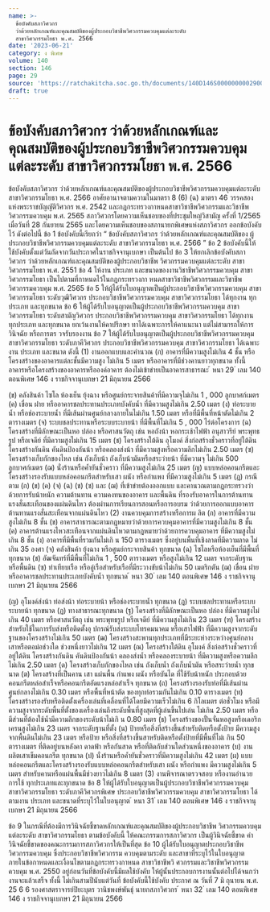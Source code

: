 ```yaml
---
name: >-
  ข้อบังคับสภาวิศวกร
  ว่าด้วยหลักเกณฑ์และคุณสมบัติของผู้ประกอบวิชาชีพวิศวกรรมควบคุมแต่ละระดับ
  สาขาวิศวกรรมโยธา พ.ศ. 2566
date: '2023-06-21'
category: ง พิเศษ
volume: 140
section: 146
page: 29
source: 'https://ratchakitcha.soc.go.th/documents/140D146S0000000002900.pdf'
draft: true
---
```


# ข้อบังคับสภาวิศวกร ว่าด้วยหลักเกณฑ์และคุณสมบัติของผู้ประกอบวิชาชีพวิศวกรรมควบคุมแต่ละระดับ สาขาวิศวกรรมโยธา พ.ศ. 2566

ข้อบังคับสภาวิศวกร ว่าด้วยหลักเกณฑ์และคุณสมบัติของผู้ประกอบวิชาชีพวิศวกรรมควบคุมแต่ละระดับ สาขาวิศวกรรมโยธา พ.ศ. 2566 อาศัยอานาจตามความในมาตรา 8 (6) (ฉ) มาตรา 46 วรรคสอง แห่งพระราชบัญญัติวิศวกร พ.ศ. 2542 และกฎกระทรวงกาหนดสาขาวิชาชีพวิศวกรรมและวิชาชีพวิศวกรรมควบคุม พ.ศ. 2565 สภาวิศวกรโดยความเห็นชอบของที่ประชุมใหญ่วิสามัญ ครั้งที่ 1/2565 เมื่อวันที่ 28 กันยายน 2565 และโดยความเห็นชอบของสภานายกพิเศษแห่งสภาวิศวกร ออกข้อบังคับไว้ ดังต่อไปนี้ ข้อ 1 ข้อบังคับนี้เรียกว่า “ ข้อบังคับสภาวิศวกร ว่าด้วยหลักเกณฑ์และคุณสมบัติของ ผู้ประกอบวิชาชีพวิศวกรรมควบคุมแต่ละระดับ สาขาวิศวกรรมโยธา พ.ศ. 2566 ” ข้อ 2 ข้อบังคับนี้ให้ใช้บังคับตั้งแต่วันถัดจากวันประกาศในราชกิจจานุเบกษา เป็นต้นไป ข้อ 3 ให้ยกเลิกข้อบังคับสภาวิศวกร ว่าด้วยหลักเกณฑ์และคุณสมบัติของผู้ประกอบวิชาชีพ วิศวกรรมควบคุมแต่ละระดับ สาขาวิศวกรรมโยธา พ.ศ. 2551 ข้อ 4 ให้งาน ประเภท และขนาดของงานวิชาชีพวิศวกรรมควบคุม สาขาวิศวกรรมโยธา เป็นไปตามที่กาหนดไว้ในกฎกระทรวงกา หนดสาขาวิชาชีพวิศวกรรมและวิชาชีพวิศวกรรมควบคุม พ.ศ. 2565 ข้อ 5 ให้ผู้ได้รับใบอนุญาตเป็นผู้ประกอบวิชาชีพวิศวกรรมควบคุม สาขาวิศวกรรมโยธา ระดับวุฒิวิศวกร ประกอบวิชาชีพวิศวกรรมควบคุม สาขาวิศวกรรมโยธา ได้ทุกงาน ทุกประเภท และทุกขนาด ข้อ 6 ให้ผู้ได้รับใบอนุญาตเป็นผู้ประกอบวิชาชีพวิศวกรรมควบคุม สาขาวิศวกรรมโยธา ระดับสามัญวิศวกร ประกอบวิชาชีพวิศวกรรมควบคุม สาขาวิศวกรรมโยธา ได้ทุกงาน ทุกประเภท และทุกขนาด ยกเว้นงานให้คาปรึกษา ทาได้เฉพาะการให้คาแนะนา แต่ไม่สามารถให้การวินิจฉัย หรือการตร วจรับรองงาน ข้อ 7 ให้ผู้ได้รับใบอนุญาตเป็นผู้ประกอบวิชาชีพวิศวกรรมควบคุม สาขาวิศวกรรมโยธา ระดับภาคีวิศวกร ประกอบวิชาชีพวิศวกรรมควบคุม สาขาวิศวกรรมโยธา ได้เฉพาะงาน ประเภท และขนาด ดังนี้ (1) งานออกแบบและคำนวณ (ก) อาคารที่มีความสูงไม่เกิน 4 ชั้น หรือโครงสร้างของอาคารแต่ละชั้นมีความสูง ไม่เกิน 5 เมตร หรืออาคารที่มีช่วงคานยาวทุกขนาด ทั้งนี้ อาคารหรือโครงสร้างของอาคารหรือองค์อาคาร ต้องไม่เข้าข่ายเป็นอาคารสาธารณะ ้ หนา 29 ่ เลม 140 ตอนพิเศษ 146 ง ราชกิจจานุเบกษา 21 มิถุนายน 2566

(ข) คลังสินค้า ไซโล ห้องเย็น ยุ้งฉาง หรือศูนย์กระจายสินค้าที่มีความจุไม่เกิน 1 , 000 ลูกบาศก์เมตร (ค) เขื่อน ฝาย หรืออาคารชลประทานประเภทบังคับน้ำ ที่มีความสูงไม่เกิน 2.50 เมตร (ง) ท่อระบายน้ำ หรือช่องระบายน้ำ ที่มีเส้นผ่านศูนย์กลางภายในไม่เกิน 1.50 เมตร หรือที่มีพื้นที่หน้าตัดไม่เกิน 2 ตารางเมตร (จ) ระบบชลประทานหรือระบบระบายน้า ที่มีพื้นที่ไม่เกิน 5 , 000 ไร่ต่อโครงการ (ฉ) โครงสร้างที่มีลักษณะเป็นหอ ปล่อง หรือศาสนวัตถุ เช่น หอถังน้า หอกระเช้าไฟฟ้า อนุสาวรีย์ พระพุทธรูป หรือเจดีย์ ที่มีความสูงไม่เกิน 15 เมตร (ช) โครงสร้างใต้ดิน อุโมงค์ สิ่งก่อสร้างชั่วคราวที่อยู่ใต้ดิน โครงสร้างกันดิน คันดินป้องกันน้า หรือคลองส่งน้า ที่มีความสูงหรือความลึกไม่เกิน 2.50 เมตร (ซ) โครงสร้างเก็บกักของไหล เช่น ถังเก็บน้า ถังเก็บน้ามันหรือสระว่ายน้า ที่มีความจุ ไม่เกิน 500 ลูกบาศก์เมตร (ฌ) นั่งร้านหรือค้ำยันชั่วคราว ที่มีความสูงไม่เกิน 25 เมตร (ญ) แบบหล่อคอนกรีตและโครงสร้างรองรับแบบหล่อคอนกรีตสำหรับเสา ผนัง หรือกำแพง ที่มีความสูงไม่เกิน 5 เมตร (ฎ) กรณีตาม (ก) (ข) (ค) (จ) (ฉ) (ช) (ซ) และ (ฌ) ที่เข้าข่ายต้องออกแบบ และคานวณตามกฎกระทรวงว่าด้วยการรับน้าหนัก ความต้านทาน ความคงทนของอาคาร และพื้นดิน ที่รองรับอาคารในการต้านทานแรงสั่นสะเทือนของแผ่นดินไหว ต้องผ่านการเรียนการสอนหรือการอบรม ว่าด้วยการออกแบบอาคารต้านทานแรงสั่นสะเทือนจากแผ่นดินไหว (2) งานควบคุมการสร้างหรือการผ ลิต (ก) อาคารที่มีความสูงไม่เกิน 8 ชั้น (ข) อาคารสาธารณะตามกฎหมายว่าด้วยการควบคุมอาคารที่มีความสูงไม่เกิน 8 ชั้น (ค) อาคารต้านแรงไหวสะเทือนจากแผ่นดินไหวตามกฎหมายว่าด้วยการควบคุมอาคาร ที่มีความสูงไม่เกิน 8 ชั้น (ง) อาคารที่มีพื้นที่รวมกันไม่เกิ น 150 ตารางเมตร ซึ่งอยู่บนพื้นที่เชิงลาดที่มีความลาด ไม่เกิน 35 องศา (จ) คลังสินค้า ยุ้งฉาง หรือศูนย์กระจายสินค้า ทุกขนาด (ฉ) ไซโลหรือห้องเย็นที่มีพื้นที่ทุกขนาด (ช) อัฒจันทร์ที่มีพื้นที่ไม่เกิน 1 , 500 ตารางเมตร หรือสูงไม่เกิน 12 เมตร จากระดับฐาน หรือพื้นดิน (ซ) ท่าเทียบเรือ หรืออู่เรือสำหรับเรือที่มีระวางขับน้าไม่เกิน 50 เมตริกตัน (ฌ) เขื่อน ฝาย หรืออาคารชลประทานประเภทบังคับน้ำ ทุกขนาด ้ หนา 30 ่ เลม 140 ตอนพิเศษ 146 ง ราชกิจจานุเบกษา 21 มิถุนายน 2566

(ญ) อุโมงค์ส่งน้า ท่อส่งน้า ท่อระบายน้า หรือช่องระบายน้ำ ทุกขนาด (ฎ) ระบบชลประทานหรือระบบระบายน้า ทุกขนาด (ฏ) ทางสาธารณะทุกขนาด (ฐ) โครงสร้างที่มีลักษณะเป็นหอ ปล่อง ที่มีความสูงไม่เกิน 40 เมตร หรือศาสนวัตถุ เช่น พระพุทธรูป หรือเจดีย์ ที่มีความสูงไม่เกิน 23 เมตร (ฑ) โครงสร้างสำหรับใช้ในการรับส่งหรือติดตั้งอุ ปกรณ์รับส่งระบบโทรคมนาคม หรือเสาไฟฟ้า ที่มีความสูงจากระดับฐานของโครงสร้างไม่เกิน 50 เมตร (ฒ) โครงสร้างสะพานทุกประเภทที่มีระยะห่างระหว่างศูนย์กลางเสาหรือตอม่อช่วงใด ช่วงหนึ่งยาวไม่เกิน 12 เมตร (ณ) โครงสร้างใต้ดิน อุโมงค์ สิ่งก่อสร้างชั่วคราวที่อยู่ใต้ดิน โครงสร้างกันดิน คันดินป้องกันน้า คลองส่งน้ำ หรือคลองระบายน้า ที่มีความสูงหรือความลึกไม่เกิน 2.50 เมตร (ด) โครงสร้างเก็บกักของไหล เช่น ถังเก็บน้ำ ถังเก็บน้ำมัน หรือสระว่ายน้ำ ทุกขนาด (ต) โครงสร้างที่เป็นคาน เสา แผ่นพื้น กำแพง ผนัง หรือบันได ที่ใช้รับน้าหนัก ประกอบด้วยคอนกรีตหล่อสำเร็จหรือคอนกรีตอัดแรงหล่อสำเร็จ ทุกขนาด (ถ) โครงสร้างรองรับท่อที่มีเส้นผ่านศูนย์กลางไม่เกิน 0.30 เมตร หรือพื้นที่หน้าตัด ของทุกท่อรวมกันไม่เกิน 0.10 ตารางเมตร (ท) โครงสร้างรองรับหรือติดตั้งเครื่องเล่นที่เคลื่อนที่ได้โดยมีความเร็วไม่เกิน 6 กิโลเมตร ต่อชั่วโมง หรือมีความสูงจากระดับพื้นที่ตั้งของเครื่องเล่นถึงระดับพื้นที่สูงสุดที่ผู้เล่นขึ้นไปเล่น ไม่เกิน 2.50 เมตร หรือมีส่วนที่ต้องใช้น้ำมีความลึกของระดับน้าไม่เกิ น 0.80 เมตร (ธ) โครงสร้างของปั้นจั่นหอสูงหรือเดอริกเครนสูงไม่เกิน 23 เมตร จากระดับฐานที่ตั้ง (น) ป้ายหรือสิ่งที่สร้างขึ้นสำหรับติดหรือตั้งป้าย มีความสูงจากพื้นดินไม่เกิน 23 เมตร หรือป้าย หรือสิ่งที่สร้างขึ้นสาหรับติดหรือตั้งป้ายที่มีพื้นที่ไม่เ กิน 50 ตารางเมตร ที่ติดอยู่บนหลังคา ดาดฟ้า หรือกันสาด หรือที่ติดกับส่วนใดส่วนหนึ่งของอาคาร (บ) งานผลิตเสาเข็มคอนกรีต ทุกขนาด (ป) นั่งร้านหรือค้ำยันชั่วคราวที่มีความสูงไม่เกิน 42 เมตร (ผ) แบบหล่อคอนกรีตและโครงสร้างรองรับแบบหล่อคอนกรีตสำหรับเสา ผนัง หรือกำแพง มีความสูงไม่เกิน 5 เมตร สำหรับคานหรือแผ่นพื้นมีช่วงยาวไม่เกิน 8 เมตร (3) งานพิจารณาตรวจสอบ หรืองานอำนวยการใช้ ทุกประเภทและทุกขนาด ข้อ 8 ให้ผู้ได้รับใบอนุญาตเป็นผู้ประกอบวิชาชีพวิศวกรรมควบคุม สาขาวิศวกรรมโยธา ระดับภาคีวิศวกรพิเศษ ประกอบวิชาชีพวิศวกรรมควบคุม สาขาวิศวกรรมโยธา ได้ตามงาน ประเภท และขนาดที่ระบุไว้ในใบอนุญาต ้ หนา 31 ่ เลม 140 ตอนพิเศษ 146 ง ราชกิจจานุเบกษา 21 มิถุนายน 2566

ข้อ 9 ในกรณีที่ต้องมีการวินิจฉัยชี้ขาดหลักเกณฑ์และคุณสมบัติของผู้ประกอบวิชาชีพ วิศวกรรมควบคุมแต่ละระดับ สาขาวิศวกรรมโยธา ตามข้อบังคับนี้ ให้คณะกรรมการสภาวิศวกร เป็นผู้วินิจฉัยชี้ขาด คำวินิจฉัยชี้ขาดของคณะกรรมการสภาวิศวกรให้เป็นที่สุด ข้อ 10 ผู้ได้รับใบอนุญาตประกอบวิชาชีพวิศวกรรมควบคุม ซึ่งประกอบวิชาชีพวิศวกรรม ควบคุมตามระดับ และสาขาที่ระบุไว้ในใบอนุญาต ภายในข้อกาหนดและเงื่อนไขตามกฎกระทรวงกาหนด สาขาวิชาชีพวิ ศวกรรมและวิชาชีพวิศวกรรมควบคุม พ.ศ. 2550 อยู่ก่อนวันที่ข้อบังคับนี้มีผลใช้บังคับ ให้ผู้นั้นประกอบการงานนั้นต่อไปได้จนกว่างานจะแล้วเสร็จ ทั้งนี้ ไม่เกินสามปีนับแต่วันที่ ข้อบังคับนี้ใช้บังคับ ประกาศ ณ วันที่ 7 มิ ถุนายน พ.ศ. 25 6 6 รองศาสตราจารย์ปิยะบุตร วานิชพงษ์พันธุ์ นายกสภาวิศวกร ้ หนา 32 ่ เลม 140 ตอนพิเศษ 146 ง ราชกิจจานุเบกษา 21 มิถุนายน 2566
